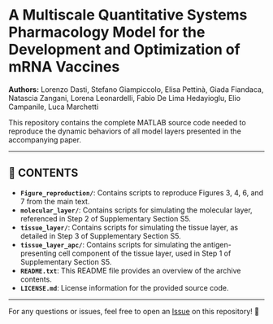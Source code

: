 # A Multiscale Quantitative Systems Pharmacology Model for the Development and Optimization of mRNA Vaccines

**Authors:** Lorenzo Dasti, Stefano Giampiccolo, Elisa Pettinà, Giada Fiandaca, Natascia Zangani, Lorena Leonardelli, Fabio De Lima Hedayioglu, Elio Campanile, Luca Marchetti

This repository contains the complete MATLAB source code needed to reproduce the dynamic behaviors of all model layers presented in the accompanying paper.

---

## 📂 CONTENTS

- **`Figure_reproduction/`**: Contains scripts to reproduce Figures 3, 4, 6, and 7 from the main text.
- **`molecular_layer/`**: Contains scripts for simulating the molecular layer, referenced in Step 2 of Supplementary Section S5.
- **`tissue_layer/`**: Contains scripts for simulating the tissue layer, as detailed in Step 3 of Supplementary Section S5.
- **`tissue_layer_apc/`**: Contains scripts for simulating the antigen-presenting cell component of the tissue layer, used in Step 1 of Supplementary Section S5.
- **`README.txt`**: This README file provides an overview of the archive contents.
- **`LICENSE.md`**: License information for the provided source code.

---

For any questions or issues, feel free to open an [Issue](https://github.com/) on this repository! 🎯

